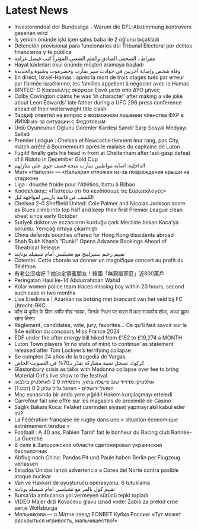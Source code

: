 # Latest News
-  Investorendeal der Bundesliga - Warum die DFL-Abstimmung kontrovers gesehen wird
-  İş yerinin önünde içki içen şahıs baba ile 2 oğlunu bıçakladı
-  Detención provisional para funcionarios del Tribunal Electoral por delitos financieros y fe pública
-  مقراط.. الصحفي الصادق والقلم الشعبي المؤثر| كتب فيصل غرامة
-  Hayat kadınları okul önünde müşteri aramaya başladı
-  وفاة شخص وإصابة أخريين في حوادث سير بمأرب وحضرموت وشبوة والحديدة
-  En direct, Israël-Hamas : après la mort de trois otages tués par erreur par l’armée israélienne, les familles appellent à négocier avec le Hamas
-  ΒΙΝΤΕΟ: Ο Κακουλλής σκόραρε ξανά μετά απο ΔΥΟ μήνες
-  Colby Covington claims he was 'in character' after making a vile joke about Leon Edwards' late father during a UFC 296 press conference ahead of their welterweight title clash
-  Тардиф ответил на вопрос о возможном лишении членства ФХР в ИИХФ из-за ситуации с Федотовым
-  Ünlü Oyuncunun Oğlunu Görenler Kardeşi Sandı! Sarp Sosyal Medyayı Salladı
-  Premier League : Chelsea et Newcastle tiennent leur rang, pas City, match arrêté à Bournemouth après le malaise du capitaine de Luton
-  Fugitif finally gets his head in front at Cheltenham after last-gasp defeat of Il Ridoto in December Gold Cup
-  الداخلية: اصابة مواطنين بمأرب نتيجة قصف جوي على منازلهم
-  Матч «Наполи» — «Кальяри» отложен из-за повреждения крыши на стадионе
-  Liga : douche froide pour l'Atlético, battu à Bilbao
-  Κασσελάκης: «Πιστεύω ότι θα κερδίσουμε τις Ευρωεκλογές»
-  الكشف عن قائمة باريس لمواجهة ليل
-  Chelsea 2-0 Sheffield United: Cole Palmer and Nicolas Jackson score as Blues climb into top half and keep their first Premier League clean sheet since early October
-  Suriyeli doktor ve eczacıların kurduğu çark Mecliste bakan Koca'ya soruldu. Yeniçağ ortaya çıkarmıştı
-  China defends bounties offered for Hong Kong dissidents abroad
-  Shah Rukh Khan’s “Dunki” Opens Advance Bookings Ahead of Theatrical Release
-  تقييم رحيم ستيرلينج مع تشيلسي أمام شيفيلد يونايتد
-  Cotentin. Cette chorale va donner un magnifique concert au profit du Téléthon
-  有老公沒啥好？她決定領養朋友！韓國「無親屬家庭」近800萬戶
-  Peringatan Haul ke-14 Abdurrahman Wahid
-  Kolar women police team traces missing boy within 20 hours, second such case in two months
-  Live Eredivisie | Azarkan na botsing met brancard van het veld bij FC Utrecht-RKC
-  कौन थे कुवैत के किंग अमीर शेख नवाफ, जिनके निधन पर भारत में कल राजकीय शोक, आधा झुका रहेगा तिरंगा
-  Règlement, candidates, vote, jury, favorites... Ce qu'il faut savoir sur la 94e édition du concours Miss France 2024
-  EDF under fire after energy bill hiked from £152 to £19,274 a MONTH
-  Luton Town players ‘in no state of mind to continue’ as statement released after Tom Lockyer’s terrifying collapse
-  Se cumplen 24 años de la tragedia de Vargas
-  كركوك تسجل نسبة مشاركة تقدّر بـ70% في التصويت الخاص
-  Glastonbury crisis as talks with Madonna collapse over fee to bring Material Girl's live show to the festival
-  אתלטיקו מדריד שוב פישלה בחוץ, והפסידה 2:0 לאתלטיק בילבאו
-  הפועל ירושלים - הפועל גליל עליון 0:2 (רבע 1)
-  Maç esnasında bir anda yere yığıldı! Hakem karşılaşmayı erteledi
-  Carrefour fait une offre sur les magasins de proximité de Casino
-  Sağlık Bakanı Koca: Felaket üzerinden siyaset yapmayı akıl kabul eder mi?
-  La Fédération française de rugby dans une « situation économique extrêmement tendue »
-  Football : A 40 ans, Fabien Tardif fait le bonheur du Racing club Rannée-La Guerche
-  В селе в Запорожской области сдетонировал украинский беспилотник
-  Abflug nach China: Pandas Pit und Paule haben Berlin per Flugzeug verlassen
-  Estados Unidos lanzó advertencia a Corea del Norte contra posible ataque nuclear
-  Van ve Hakkari'de uyuşturucu operasyonu. 6 tutuklama
-  تقييم كول بالمر مع تشيلسي أمام شيفيلد يونايتد
-  Bursa'da ambulansa yol vermeyen sürücü tepki topladı
-  VIDEO Majer drži Kovačevu glavu iznad vode: Zabio za prekid crne serije Wolfsburga
-  Мельникова — о Матче звезд FONBET Кубка России: «Тут может раскрыться игривость, мальчишество!»
